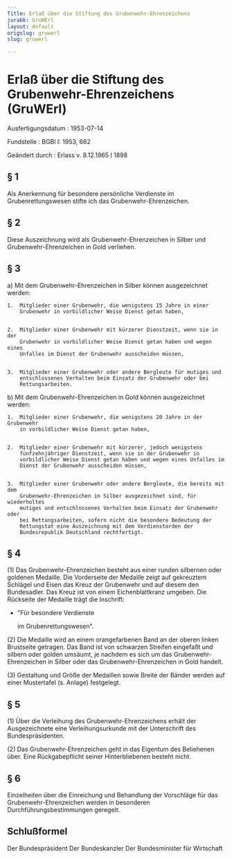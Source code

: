 ```yaml
---
Title: Erlaß über die Stiftung des Grubenwehr-Ehrenzeichens
jurabk: GruWErl
layout: default
origslug: gruwerl
slug: gruwerl

---
```


# Erlaß über die Stiftung des Grubenwehr-Ehrenzeichens (GruWErl)

Ausfertigungsdatum
:   1953-07-14

Fundstelle
:   BGBl I: 1953, 662

Geändert durch
:   Erlass v. 8.12.1965 I 1898

## § 1

Als Anerkennung für besondere persönliche Verdienste im
Grubenrettungswesen stifte ich das Grubenwehr-Ehrenzeichen.

## § 2

Diese Auszeichnung wird als Grubenwehr-Ehrenzeichen in Silber und
Grubenwehr-Ehrenzeichen in Gold verliehen.

## § 3


a)  Mit dem Grubenwehr-Ehrenzeichen in Silber können ausgezeichnet werden:

    1.  Mitglieder einer Grubenwehr, die wenigstens 15 Jahre in einer
        Grubenwehr in vorbildlicher Weise Dienst getan haben,


    2.  Mitglieder einer Grubenwehr mit kürzerer Dienstzeit, wenn sie in der
        Grubenwehr in vorbildlicher Weise Dienst getan haben und wegen eines
        Unfalles im Dienst der Grubenwehr ausscheiden müssen,


    3.  Mitglieder einer Grubenwehr oder andere Bergleute für mutiges und
        entschlossenes Verhalten beim Einsatz der Grubenwehr oder bei
        Rettungsarbeiten.





b)  Mit dem Grubenwehr-Ehrenzeichen in Gold können ausgezeichnet werden:

    1.  Mitglieder einer Grubenwehr, die wenigstens 20 Jahre in der Grubenwehr
        in vorbildlicher Weise Dienst getan haben,


    2.  Mitglieder einer Grubenwehr mit kürzerer, jedoch wenigstens
        fünfzehnjähriger Dienstzeit, wenn sie in der Grubenwehr in
        vorbildlicher Weise Dienst getan haben und wegen eines Unfalles im
        Dienst der Grubenwehr ausscheiden müssen,


    3.  Mitglieder einer Grubenwehr oder andere Bergleute, die bereits mit dem
        Grubenwehr-Ehrenzeichen in Silber ausgezeichnet sind, für wiederholtes
        mutiges und entschlossenes Verhalten beim Einsatz der Grubenwehr oder
        bei Rettungsarbeiten, sofern nicht die besondere Bedeutung der
        Rettungstat eine Auszeichnung mit dem Verdienstorden der
        Bundesrepublik Deutschland rechtfertigt.

## § 4

(1) Das Grubenwehr-Ehrenzeichen besteht aus einer runden silbernen
oder goldenen Medaille. Die Vorderseite der Medaille zeigt auf
gekreuztem Schlägel und Eisen das Kreuz der Grubenwehr und auf diesem
den Bundesadler. Das Kreuz ist von einem Eichenblattkranz umgeben. Die
Rückseite der Medaille trägt die Inschrift:

*   "Für besondere Verdienste

    im Grubenrettungswesen".




(2) Die Medaille wird an einem orangefarbenen Band an der oberen
linken Brustseite getragen. Das Band ist von schwarzen Streifen
eingefaßt und silbern oder golden umsäumt, je nachdem es sich um das
Grubenwehr-Ehrenzeichen in Silber oder das Grubenwehr-Ehrenzeichen in
Gold handelt.

(3) Gestaltung und Größe der Medaillen sowie Breite der Bänder werden
auf einer Mustertafel (s. Anlage) festgelegt.

## § 5

(1) Über die Verleihung des Grubenwehr-Ehrenzeichens erhält der
Ausgezeichnete eine Verleihungsurkunde mit der Unterschrift des
Bundespräsidenten.

(2) Das Grubenwehr-Ehrenzeichen geht in das Eigentum des Beliehenen
über. Eine Rückgabepflicht seiner Hinterbliebenen besteht nicht.

## § 6

Einzelheiten über die Einreichung und Behandlung der Vorschläge für
das Grubenwehr-Ehrenzeichen werden in besonderen
Durchführungsbestimmungen geregelt.

## Schlußformel

Der Bundespräsident
Der Bundeskanzler
Der Bundesminister für Wirtschaft

